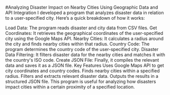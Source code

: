 #Analyzing Disaster Impact on Nearby Cities Using Geographic Data and API Integration
I developed a program that analyzes disaster data in relation to a user-specified city. Here’s a quick breakdown of how it works:

Load Data: The program reads disaster and city data from CSV files.
Get Coordinates: It retrieves the geographical coordinates of the user-specified city using the Google Maps API.
Nearby Cities: It calculates a radius around the city and finds nearby cities within that radius.
Country Code: The program determines the country code of the user-specified city.
Disaster Data Filtering: It filters disaster data for the nearby cities and matches it with the country's ISO code.
Create JSON File: Finally, it compiles the relevant data and saves it as a JSON file.
Key Features
Uses Google Maps API to get city coordinates and country codes.
Finds nearby cities within a specified radius.
Filters and extracts relevant disaster data.
Outputs the results in a structured JSON file.
This program is useful for analyzing how disasters impact cities within a certain proximity of a specified location.

